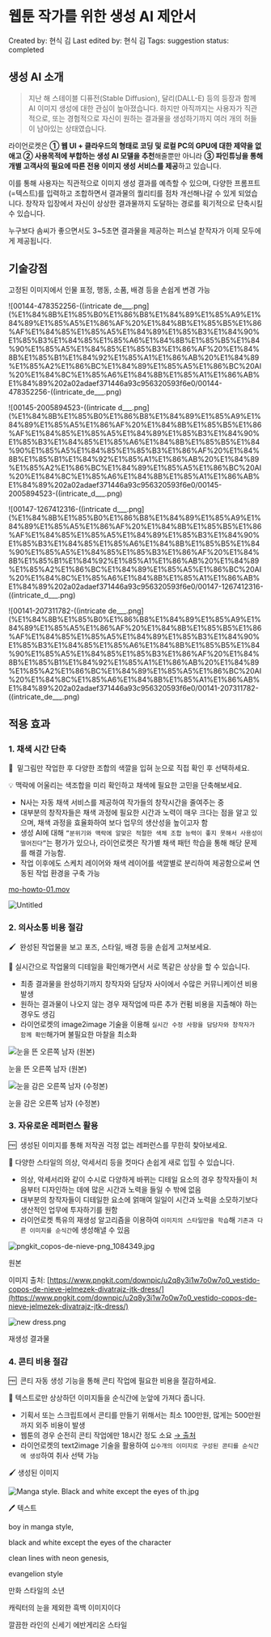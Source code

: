 # 웹툰 작가를 위한 생성 AI 제안서

Created by: 현식 김
Last edited by: 현식 김
Tags: suggestion
status: completed

## 생성 AI 소개

> 지난 해 스테이블 디퓨전(Stable Diffusion), 달리(DALL-E) 등의 등장과 함께 AI 이미지 생성에 대한 관심이 높아졌습니다. 하지만 아직까지는 사용자가 직관적으로, 또는 경험적으로 자신이 원하는 결과물을 생성하기까지 여러 개의 허들이 남아있는 상태였습니다.

라이언로켓은 **① 웹 UI + 클라우드의 형태로 코딩 및 로컬 PC의 GPU에 대한 제약을 없애고 ② 사용목적에 부합하는 생성 AI 모델을 추천**해줄뿐만 아니라 **③ 파인튜닝을 통해 개별 고객사의 필요에 따른 전용 이미지 생성 서비스를 제공**하고 있습니다.

이를 통해 사용자는 직관적으로 이미지 생성 결과를 예측할 수 있으며, 다양한 프롬프트(=텍스트)를 입력하고 조합하면서 결과물의 퀄리티를 점차 개선해나갈 수 있게 되었습니다. 창작자 입장에서 자신이 상상한 결과물까지 도달하는 경로를 획기적으로 단축시킬 수 있습니다. 

누구보다 솜씨가 좋으면서도 3~5초면 결과물을 제공하는 퍼스널 찯작자가 이제 모두에게 제공됩니다.
> 

## 기술강점

고정된 이미지에서 인물 표정, 행동, 소품, 배경 등을 손쉽게 변경 가능

![00144-478352256-((intricate de___.png](%E1%84%8B%E1%85%B0%E1%86%B8%E1%84%89%E1%85%A9%E1%84%89%E1%85%A5%E1%86%AF%20%E1%84%8B%E1%85%B5%E1%86%AF%E1%84%85%E1%85%A5%E1%84%89%E1%85%B3%E1%84%90%E1%85%B3%E1%84%85%E1%85%A6%E1%84%8B%E1%85%B5%E1%84%90%E1%85%A5%E1%84%85%E1%85%B3%E1%86%AF%20%E1%84%8B%E1%85%B1%E1%84%92%E1%85%A1%E1%86%AB%20%E1%84%89%E1%85%A2%E1%86%BC%E1%84%89%E1%85%A5%E1%86%BC%20AI%20%E1%84%8C%E1%85%A6%E1%84%8B%E1%85%A1%E1%86%AB%E1%84%89%202a02adaef371446a93c956320593f6e0/00144-478352256-((intricate_de___.png)

![00145-2005894523-((intricate d___.png](%E1%84%8B%E1%85%B0%E1%86%B8%E1%84%89%E1%85%A9%E1%84%89%E1%85%A5%E1%86%AF%20%E1%84%8B%E1%85%B5%E1%86%AF%E1%84%85%E1%85%A5%E1%84%89%E1%85%B3%E1%84%90%E1%85%B3%E1%84%85%E1%85%A6%E1%84%8B%E1%85%B5%E1%84%90%E1%85%A5%E1%84%85%E1%85%B3%E1%86%AF%20%E1%84%8B%E1%85%B1%E1%84%92%E1%85%A1%E1%86%AB%20%E1%84%89%E1%85%A2%E1%86%BC%E1%84%89%E1%85%A5%E1%86%BC%20AI%20%E1%84%8C%E1%85%A6%E1%84%8B%E1%85%A1%E1%86%AB%E1%84%89%202a02adaef371446a93c956320593f6e0/00145-2005894523-((intricate_d___.png)

![00147-1267412316-((intricate d___.png](%E1%84%8B%E1%85%B0%E1%86%B8%E1%84%89%E1%85%A9%E1%84%89%E1%85%A5%E1%86%AF%20%E1%84%8B%E1%85%B5%E1%86%AF%E1%84%85%E1%85%A5%E1%84%89%E1%85%B3%E1%84%90%E1%85%B3%E1%84%85%E1%85%A6%E1%84%8B%E1%85%B5%E1%84%90%E1%85%A5%E1%84%85%E1%85%B3%E1%86%AF%20%E1%84%8B%E1%85%B1%E1%84%92%E1%85%A1%E1%86%AB%20%E1%84%89%E1%85%A2%E1%86%BC%E1%84%89%E1%85%A5%E1%86%BC%20AI%20%E1%84%8C%E1%85%A6%E1%84%8B%E1%85%A1%E1%86%AB%E1%84%89%202a02adaef371446a93c956320593f6e0/00147-1267412316-((intricate_d___.png)

![00141-207311782-((intricate de___.png](%E1%84%8B%E1%85%B0%E1%86%B8%E1%84%89%E1%85%A9%E1%84%89%E1%85%A5%E1%86%AF%20%E1%84%8B%E1%85%B5%E1%86%AF%E1%84%85%E1%85%A5%E1%84%89%E1%85%B3%E1%84%90%E1%85%B3%E1%84%85%E1%85%A6%E1%84%8B%E1%85%B5%E1%84%90%E1%85%A5%E1%84%85%E1%85%B3%E1%86%AF%20%E1%84%8B%E1%85%B1%E1%84%92%E1%85%A1%E1%86%AB%20%E1%84%89%E1%85%A2%E1%86%BC%E1%84%89%E1%85%A5%E1%86%BC%20AI%20%E1%84%8C%E1%85%A6%E1%84%8B%E1%85%A1%E1%86%AB%E1%84%89%202a02adaef371446a93c956320593f6e0/00141-207311782-((intricate_de___.png)

## 적용 효과

### 1. 채색 시간 단축

   🎨  밑그림만 작업한 후 다양한 조합의 색깔을 입혀 눈으로 직접 확인 후 선택하세요.

   💡  맥락에 어울리는 색조합을 미리 확인하고 채색에 필요한 고민을 단축해보세요.

- N사는 자동 채색 서비스를 제공하여 작가들의 창작시간을 줄여주는 중
- 대부분의 창작자들은 채색 과정에 필요한 시간과 노력이 매우 크다는 점을 알고 있으며, 채색 과정을 효율화하여 보다 업무의 생산성을 높이고자 함
- 생성 AI에 대해 `“분위기와 맥락에 알맞은 적절한 색체 조합 능력이 좋지 못해서 사용성이 떨어진다”`는 평가가 있으나, 라이언로켓은 작가별 채색 패턴 학습을 통해 해당 문제를 해결 가능함.
- 작업 이후에도 스케치 레이어와 채색 레이어를 색깔별로 분리하여 제공함으로써 연동된 작업 환경을 구축 가능

[mo-howto-01.mov](%E1%84%8B%E1%85%B0%E1%86%B8%E1%84%89%E1%85%A9%E1%84%89%E1%85%A5%E1%86%AF%20%E1%84%8B%E1%85%B5%E1%86%AF%E1%84%85%E1%85%A5%E1%84%89%E1%85%B3%E1%84%90%E1%85%B3%E1%84%85%E1%85%A6%E1%84%8B%E1%85%B5%E1%84%90%E1%85%A5%E1%84%85%E1%85%B3%E1%86%AF%20%E1%84%8B%E1%85%B1%E1%84%92%E1%85%A1%E1%86%AB%20%E1%84%89%E1%85%A2%E1%86%BC%E1%84%89%E1%85%A5%E1%86%BC%20AI%20%E1%84%8C%E1%85%A6%E1%84%8B%E1%85%A1%E1%86%AB%E1%84%89%202a02adaef371446a93c956320593f6e0/mo-howto-01.mov)

![Untitled](%E1%84%8B%E1%85%B0%E1%86%B8%E1%84%89%E1%85%A9%E1%84%89%E1%85%A5%E1%86%AF%20%E1%84%8B%E1%85%B5%E1%86%AF%E1%84%85%E1%85%A5%E1%84%89%E1%85%B3%E1%84%90%E1%85%B3%E1%84%85%E1%85%A6%E1%84%8B%E1%85%B5%E1%84%90%E1%85%A5%E1%84%85%E1%85%B3%E1%86%AF%20%E1%84%8B%E1%85%B1%E1%84%92%E1%85%A1%E1%86%AB%20%E1%84%89%E1%85%A2%E1%86%BC%E1%84%89%E1%85%A5%E1%86%BC%20AI%20%E1%84%8C%E1%85%A6%E1%84%8B%E1%85%A1%E1%86%AB%E1%84%89%202a02adaef371446a93c956320593f6e0/Untitled%206.png)

### 2. 의사소통 비용 절감

   🖌️  완성된 작업물을 보고 포즈, 스타일, 배경 등을 손쉽게 고쳐보세요.

   🤝  실시간으로 작업물의 디테일을 확인해가면서 서로 똑같은 상상을 할 수 있습니다.

- 최종 결과물을 완성하기까지 창작자와 담당자 사이에서 수많은 커뮤니케이션 비용 발생
- 원하는 결과물이 나오지 않는 경우 재작업에 따른 추가 컨펌 비용을 지출해야 하는 경우도 생김
- 라이언로켓의 image2image 기술을 이용해 `실시간 수정 사항을 담당자와 창작자가 함께 확인`해가며 불필요한 마찰을 최소화

![눈을 뜬 오른쪽 남자 (원본)](%E1%84%8B%E1%85%B0%E1%86%B8%E1%84%89%E1%85%A9%E1%84%89%E1%85%A5%E1%86%AF%20%E1%84%8B%E1%85%B5%E1%86%AF%E1%84%85%E1%85%A5%E1%84%89%E1%85%B3%E1%84%90%E1%85%B3%E1%84%85%E1%85%A6%E1%84%8B%E1%85%B5%E1%84%90%E1%85%A5%E1%84%85%E1%85%B3%E1%86%AF%20%E1%84%8B%E1%85%B1%E1%84%92%E1%85%A1%E1%86%AB%20%E1%84%89%E1%85%A2%E1%86%BC%E1%84%89%E1%85%A5%E1%86%BC%20AI%20%E1%84%8C%E1%85%A6%E1%84%8B%E1%85%A1%E1%86%AB%E1%84%89%202a02adaef371446a93c956320593f6e0/a42700d8-f0eb-4f5f-af05-2c13ed881cc8.jpeg)

눈을 뜬 오른쪽 남자 (원본)

![눈을 감은 오른쪽 남자 (수정본)](%E1%84%8B%E1%85%B0%E1%86%B8%E1%84%89%E1%85%A9%E1%84%89%E1%85%A5%E1%86%AF%20%E1%84%8B%E1%85%B5%E1%86%AF%E1%84%85%E1%85%A5%E1%84%89%E1%85%B3%E1%84%90%E1%85%B3%E1%84%85%E1%85%A6%E1%84%8B%E1%85%B5%E1%84%90%E1%85%A5%E1%84%85%E1%85%B3%E1%86%AF%20%E1%84%8B%E1%85%B1%E1%84%92%E1%85%A1%E1%86%AB%20%E1%84%89%E1%85%A2%E1%86%BC%E1%84%89%E1%85%A5%E1%86%BC%20AI%20%E1%84%8C%E1%85%A6%E1%84%8B%E1%85%A1%E1%86%AB%E1%84%89%202a02adaef371446a93c956320593f6e0/Picture1.png)

눈을 감은 오른쪽 남자 (수정본)

### 3. 자유로운 레퍼런스 활용

   🆓  생성된 이미지를 통해 저작권 걱정 없는 레퍼런스를 무한히 찾아보세요.

   👠  다양한 스타일의 의상, 악세서리 등을 컷마다 손쉽게 새로 입힐 수 있습니다.

- 의상, 악세서리와 같이 수시로 다양하게 바뀌는 디테일 요소의 경우 창작자들이 처음부터 디자인하는 데에 많은 시간과 노력을 들일 수 밖에 없음
- 대부분의 창작자들이 디테일한 요소에 얽매여 일일이 시간과 노력을 소모하기보다 생산적인 업무에 투자하기를 원함
- 라이언로켓 특유의 재생성 알고리즘을 이용하여 `이미지의 스타일만을 학습`해 `기존과 다른 이미지를 순식간`에 생성해낼 수 있음

![pngkit_copos-de-nieve-png_1084349.jpg](%E1%84%8B%E1%85%B0%E1%86%B8%E1%84%89%E1%85%A9%E1%84%89%E1%85%A5%E1%86%AF%20%E1%84%8B%E1%85%B5%E1%86%AF%E1%84%85%E1%85%A5%E1%84%89%E1%85%B3%E1%84%90%E1%85%B3%E1%84%85%E1%85%A6%E1%84%8B%E1%85%B5%E1%84%90%E1%85%A5%E1%84%85%E1%85%B3%E1%86%AF%20%E1%84%8B%E1%85%B1%E1%84%92%E1%85%A1%E1%86%AB%20%E1%84%89%E1%85%A2%E1%86%BC%E1%84%89%E1%85%A5%E1%86%BC%20AI%20%E1%84%8C%E1%85%A6%E1%84%8B%E1%85%A1%E1%86%AB%E1%84%89%202a02adaef371446a93c956320593f6e0/pngkit_copos-de-nieve-png_1084349.jpg)

원본

이미지 출처: [https://www.pngkit.com/downpic/u2q8y3i1w7o0w7o0_vestido-copos-de-nieve-jelmezek-divatrajz-jtk-dress/](https://www.pngkit.com/downpic/u2q8y3i1w7o0w7o0_vestido-copos-de-nieve-jelmezek-divatrajz-jtk-dress/)

![new dress.png](%E1%84%8B%E1%85%B0%E1%86%B8%E1%84%89%E1%85%A9%E1%84%89%E1%85%A5%E1%86%AF%20%E1%84%8B%E1%85%B5%E1%86%AF%E1%84%85%E1%85%A5%E1%84%89%E1%85%B3%E1%84%90%E1%85%B3%E1%84%85%E1%85%A6%E1%84%8B%E1%85%B5%E1%84%90%E1%85%A5%E1%84%85%E1%85%B3%E1%86%AF%20%E1%84%8B%E1%85%B1%E1%84%92%E1%85%A1%E1%86%AB%20%E1%84%89%E1%85%A2%E1%86%BC%E1%84%89%E1%85%A5%E1%86%BC%20AI%20%E1%84%8C%E1%85%A6%E1%84%8B%E1%85%A1%E1%86%AB%E1%84%89%202a02adaef371446a93c956320593f6e0/new_dress.png)

재생성 결과물

### 4. 콘티 비용 절감

   🆓  콘티 자동 생성 기능을 통해 콘티 작업에 필요한 비용을 절감하세요.

   👠  텍스트로만 상상하던 이미지들을 순식간에 눈앞에 가져다 줍니다.

- 기획서 또는 스크립트에서 콘티를 만들기 위해서는 최소 100만원, 많게는 500만원까지 외주 비용이 발생
- 웹툰의 경우 순전히 콘티 작업에만 18시간 정도 소요 [→ 출처](http://blog.yes24.com/blog/blogMain.aspx?blogid=1229yuri&artSeqNo=11920079)
- 라이언로켓의 text2image 기술을 활용하여 `십수개의 이미지로 구성된 콘티를 순식간에 생성`하여 취사 선택 가능

<aside>
🖌️ 생성된 이미지

</aside>

![Manga style. Black and white except the eyes of th.jpg](%5Bimages%5D%E1%84%89%E1%85%B5%E1%84%8B%E1%85%A7%E1%86%AB%E1%84%89%E1%85%A1%E1%84%8C%E1%85%B5%E1%86%AB%E1%84%83%E1%85%B3%E1%86%AF%206df0007d14a94752adf9e5c5e0328968/Manga_style._Black_and_white_except_the_eyes_of_th.jpg)

<aside>
🖊️ 텍스트

</aside>

boy in manga style, 

black and white except the eyes of the character 

clean lines with neon genesis, 

evangelion style

만화 스타일의 소년

캐릭터의 눈을 제외한 흑백 이미지이다

깔끔한 라인의 신세기 에반게리온 스타일